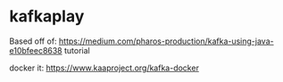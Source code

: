 # kafkaplay


Based off of: https://medium.com/pharos-production/kafka-using-java-e10bfeec8638 tutorial

docker it:
https://www.kaaproject.org/kafka-docker
